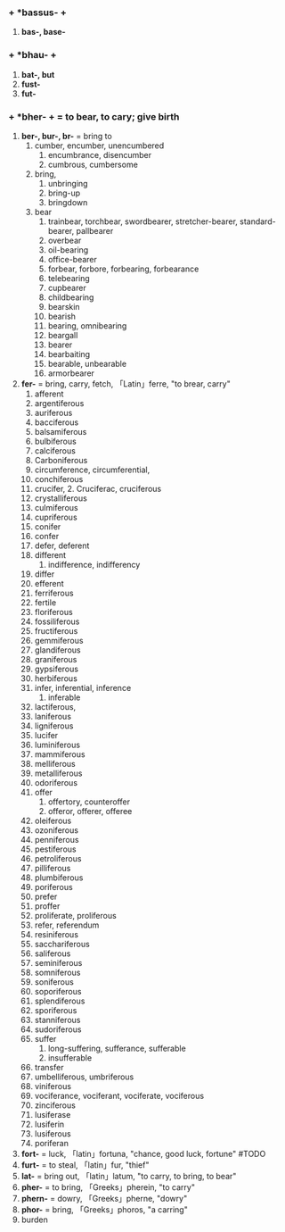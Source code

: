 ### + \*bassus- +
1. **bas-, base-**



### + \*bhau- +
1. **bat-, but**
2. **fust-**
3. **fut-**



### + \*bher- + = to bear, to cary; give birth
1. **ber-, bur-, br-** = bring to
	1. cumber, encumber, unencumbered
		1. encumbrance, disencumber
		2. cumbrous, cumbersome
	2. bring,
		1. unbringing
		2. bring-up
		3. bringdown
	3. bear
		1. trainbear, torchbear, swordbearer, stretcher-bearer, standard-bearer, pallbearer
		2. overbear
		3. oil-bearing
		4. office-bearer
		5. forbear, forbore, forbearing, forbearance
		6. telebearing
		7. cupbearer
		8. childbearing
		9. bearskin
		10. bearish
		11. bearing, omnibearing
		12. beargall
		13. bearer
		14. bearbaiting
		15. bearable, unbearable
		16. armorbearer
2. **fer-** = bring, carry, fetch, 「Latin」ferre, "to brear, carry"
	1. afferent
	2. argentiferous
	3. auriferous
	4. bacciferous
	5. balsamiferous
	6. bulbiferous
	7. calciferous
	8. Carboniferous
	9. circumference, circumferential, 
	10. conchiferous
	11. crucifer,
		2. Cruciferac, cruciferous
	12. crystalliferous
	13. culmiferous
	14. cupriferous
	15. conifer
	16. confer
	17. defer, deferent
	18. different
		1. indifference, indifferency
	19. differ
	20. efferent
	21. ferriferous
	22. fertile
	23. floriferous
	24. fossiliferous
	25. fructiferous
	26. gemmiferous
	27. glandiferous
	28. graniferous
	29. gypsiferous
	30. herbiferous
	31. infer, inferential, inference
		1. inferable
	32. lactiferous, 
	33. laniferous
	34. ligniferous
	35. lucifer
	36. luminiferous
	37. mammiferous
	38. melliferous
	39. metalliferous
	40. odoriferous
	41. offer
		1. offertory, counteroffer
		2. offeror, offerer, offeree
	42. oleiferous
	43. ozoniferous
	44. penniferous
	45. pestiferous
	46. petroliferous
	47. pilliferous
	48. plumbiferous
	49. poriferous
	50. prefer
	51. proffer
	52. proliferate, proliferous
	53. refer, referendum
	54. resiniferous
	55. sacchariferous
	56. saliferous
	57. seminiferous
	58. somniferous
	59. soniferous
	60. soporiferous
	61. splendiferous
	62. sporiferous
	63. stanniferous
	64. sudoriferous
	65. suffer
		1. long-suffering, sufferance, sufferable
		2. insufferable
	66. transfer
	67. umbelliferous, umbriferous
	68. viniferous
	69. vociferance, vociferant, vociferate, vociferous
	70. zinciferous
	71. lusiferase
	72. lusiferin
	73. lusiferous
	74. poriferan
3. **fort-** = luck, 「latin」fortuna, "chance, good luck, fortune" #TODO 
4. **furt-** = to steal, 「latin」fur, "thief"
5. **lat-** = bring out, 「latin」latum, "to carry, to bring, to bear"
6. **pher-** = to bring, 「Greeks」pherein, "to carry"
7. **phern-** = dowry, 「Greeks」pherne, "dowry"
8. **phor-** = bring, 「Greeks」phoros, "a carring"
9. burden

